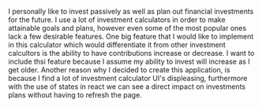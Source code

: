 I personally like to invest passively as well as plan out financial investments for the future. I use a lot of investment calculators in order to make attainable goals and plans, however even some of the most popular ones lack a few desirable features. One big feature that I would like to implement in this calculator which would differentiate it from other investment calcultors is the ability to have contributions increase or decrease. I want to include thsi feature because I assume my ability to invest will increase as I get older. Another reason why I decided to create this application, is because I find a lot of investment calculator UI's displeasing, furthermore with the use of states in react we can see a direct impact on investments plans without having to refresh the page.

